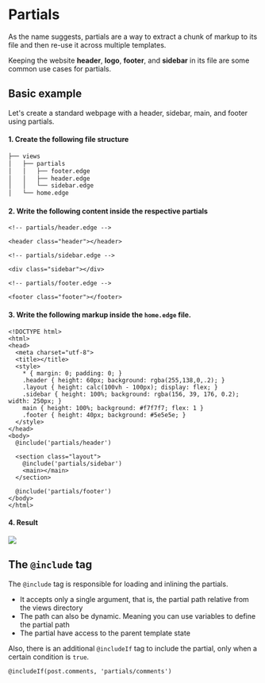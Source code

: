 # Partials

As the name suggests, partials are a way to extract a chunk of markup to its file and then re-use it across multiple templates.

Keeping the website **header**, **logo**, **footer**, and **sidebar** in its file are some common use cases for partials.

## Basic example

Let's create a standard webpage with a header, sidebar, main, and footer using partials.

#### 1. Create the following file structure

```sh
├── views
│   ├── partials
│   │   ├── footer.edge
│   │   ├── header.edge
│   │   └── sidebar.edge
│   └── home.edge
```

#### 2. Write the following content inside the respective partials

```edge
<!-- partials/header.edge -->

<header class="header"></header>
```

```edge
<!-- partials/sidebar.edge -->

<div class="sidebar"></div>
```

```edge
<!-- partials/footer.edge -->

<footer class="footer"></footer>
```

#### 3. Write the following markup inside the `home.edge` file.

```edge
<!DOCTYPE html>
<html>
<head>
  <meta charset="utf-8">
  <title></title>
  <style>
    * { margin: 0; padding: 0; }
    .header { height: 60px; background: rgba(255,138,0,.2); }
    .layout { height: calc(100vh - 100px); display: flex; }
    .sidebar { height: 100%; background: rgba(156, 39, 176, 0.2); width: 250px; }
    main { height: 100%; background: #f7f7f7; flex: 1 }
    .footer { height: 40px; background: #5e5e5e; }
  </style>
</head>
<body>
  @include('partials/header')

  <section class="layout">
    @include('partials/sidebar')
    <main></main>
  </section>

  @include('partials/footer')
</body>
</html>
```

#### 4. Result

![](/docs/assets/edge-partials-layout.webp)

## The `@include` tag

The `@include` tag is responsible for loading and inlining the partials.

- It accepts only a single argument, that is, the partial path relative from the views directory
- The path can also be dynamic. Meaning you can use variables to define the partial path
- The partial have access to the parent template state

Also, there is an additional `@includeIf` tag to include the partial, only when a certain condition is `true`.

```edge
@includeIf(post.comments, 'partials/comments')
```
